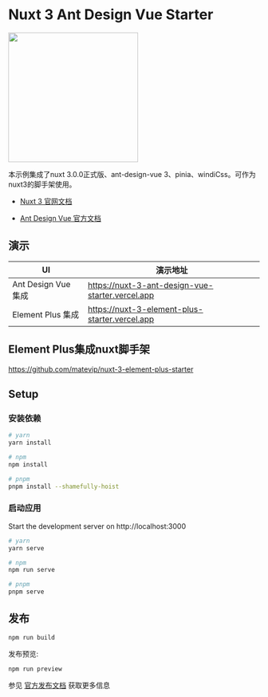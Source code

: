 # Nuxt 3 Ant Design Vue Starter

<img src="https://cdn.mate.vip/matecloud.svg" width="260"  div align=center >

本示例集成了nuxt 3.0.0正式版、ant-design-vue 3、pinia、windiCss。可作为nuxt3的脚手架使用。

- [Nuxt 3 官网文档](https://nuxt.com/docs/getting-started/introduction) 

- [Ant Design Vue 官方文档](https://antdv.com/)

## 演示
UI | 演示地址
---|---
Ant Design Vue 集成 | https://nuxt-3-ant-design-vue-starter.vercel.app
Element Plus 集成 | https://nuxt-3-element-plus-starter.vercel.app

## Element Plus集成nuxt脚手架
https://github.com/matevip/nuxt-3-element-plus-starter

## Setup

### 安装依赖

```bash
# yarn
yarn install

# npm
npm install

# pnpm
pnpm install --shamefully-hoist
```

### 启动应用

Start the development server on http://localhost:3000

```bash
# yarn 
yarn serve

# npm 
npm run serve

# pnpm 
pnpm serve
```

## 发布

```bash
npm run build
```

发布预览:

```bash
npm run preview
```

参见 [官方发布文档](https://nuxt.com/docs/getting-started/deployment) 获取更多信息
